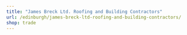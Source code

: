 ```yaml
---
title: "James Breck Ltd. Roofing and Building Contractors"
url: /edinburgh/james-breck-ltd-roofing-and-building-contractors/
shop: trade
---
```

